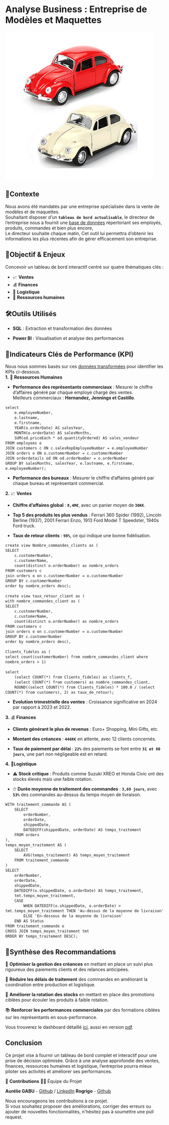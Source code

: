 # Analyse Business : Entreprise de Modèles et Maquettes<br>
![test](https://github.com/Diaure/Analyse-Business/blob/master/03_Images/Picture1.png)<br>

## 🏢**Contexte**
Nous avons été mandatés par une entreprise spécialisée dans la vente de modèles et 
de maquettes.<br>
Souhaitant disposer d’un **`tableau de bord actualisable`**, le directeur de 
l’entreprise nous a fournit une [base de données](https://github.com/Diaure/Analyse-Business/tree/master/01_Data/queries.sql) répertoriant ses employés, produits, 
commandes et bien plus encore, <br> 
Le directeur souhaite  chaque matin, 
Cet outil lui permettra d’obtenir les informations les plus récentes afin de gérer 
efficacement son entreprise.<br>

## 🎯**Objectif & Enjeux**<br>
Concevoir un tableau de bord interactif centré sur quatre thématiques clés :

* 📈 **Ventes**<br>
* 💰 **Finances**<br>
* 🚛 **Logistique**<br>
* 👥 **Ressources humaines**<br>

## 🛠️**Outils Utilisés**

* **SQL** : Extraction et transformation des données

* **Power BI** : Visualisation et analyse des performances

## 📌**Indicateurs Clés de Performance (KPI)**<br>
Nous nous sommes basés sur ces [données transformées](https://github.com/Diaure/Analyse-Business/tree/master/01_Data/cleaned_data) pour identifier les KPIs ci-dessous.<br>
**1.** 👥 **Ressources Humaines**

* **Performance des représentants commerciaux** : Mesurer le chiffre d’affaires 
généré par chaque employé chargé des ventes.<br>
Meilleurs commerciaux : **Hernandez, Jennings et Castillo**.<br>

```
select
	e.employeeNumber, 
	e.lastname,
	e.firstname,
	YEAR(o.orderDate) AS salesYear,
	MONTH(o.orderDate) AS salesMonths,
	SUM(od.priceEach * od.quantityOrdered) AS sales_vendeur
FROM employees e
JOIN customers c ON c.salesRepEmployeeNumber = e.employeeNumber
JOIN orders o ON o.customerNumber = c.customerNumber
JOIN orderdetails od ON od.orderNumber = o.orderNumber
GROUP BY salesMonths, salesYear, e.lastname, e.firstname, e.employeeNumber);
```

* **Performance des bureaux** : Mesurer le chiffre d’affaires généré par chaque 
bureau et représentant commercial.<br>


**2.** 📈 **Ventes**

* **Chiffre d’affaires global** : **`8,4M€`**, avec un panier moyen de **`30K€`**.

* **Top 5 des produits les plus vendus** : Ferrari 360 Spider (1992), Lincoln 
Berline (1937), 2001 Ferrari Enzo, 1913 Ford Model T Speedster, 1940s Ford truck.

* **Taux de retour clients** : **`98%`**, ce qui indique une bonne fidélisation.

```
create view Nombre_commandes_clients as (
SELECT
	c.customerNumber,
    c.customerName,
	count(distinct o.orderNumber) as nombre_orders
FROM customers c
join orders o on c.customerNumber = o.customerNumber
GROUP BY c.customerNumber
order by nombre_orders desc);

create view taux_retour_client as (
with nombre_commandes_client as (
SELECT
	c.customerNumber,
    c.customerName,
	count(distinct o.orderNumber) as nombre_orders
FROM customers c
join orders o on c.customerNumber = o.customerNumber
GROUP BY c.customerNumber
order by nombre_orders desc),

Clients_fideles as (
select count(customerNumber) from nombre_commandes_client where nombre_orders > 1)

select
	(select COUNT(*) from Clients_fideles) as clients_f,
    (select COUNT(*) from customers) as nombre_commandes_client,
    ROUND((select COUNT(*) from Clients_fideles) * 100.0 / (select COUNT(*) from customers), 2) as taux_de_retour);
```

* **Evolution trimestrielle des ventes** : Croissance significative en 2024 par 
rapport à 2023 et 2022.


**3.** 💰 **Finances**

* **Clients générant le plus de revenus** : Euro+ Shopping, Mini Gifts, etc.

* **Montant des créances** : **`446K€`** en attente, avec 12 clients concernés.

* **Taux de paiement par délai** : **`22%`** des paiements se font entre **`31 et 60 
jours`**, une part non négligeable est en retard.


**4.** 🚛**Logistique**

* ⚠️ **Stock critique** : Produits comme Suzuki XREO et Honda Civic ont des stocks 
élevés mais une faible rotation.

* ⏱ **Durée moyenne de traitement des commandes** : **`3,69 jours`**, avec **`53%`**
des commandes au-dessus du temps moyen de livraison.<br>

```
WITH traitement_commande AS (
    SELECT 
        orderNumber, 
        orderDate, 
        shippedDate, 
        DATEDIFF(shippedDate, orderDate) AS temps_traitement
    FROM orders
),
temps_moyen_traitement AS (
    SELECT 
        AVG(temps_traitement) AS temps_moyen_traitement
    FROM traitement_commande
)
SELECT 
    orderNumber, 
    orderDate, 
    shippedDate, 
    DATEDIFF(o.shippedDate, o.orderDate) AS temps_traitement,
    tmt.temps_moyen_traitement,
    CASE 
        WHEN DATEDIFF(o.shippedDate, o.orderDate) > tmt.temps_moyen_traitement THEN 'Au-dessus de la moyenne de livraison'
        ELSE 'En-dessous de la moyenne de livraison'
    END AS Status
FROM traitement_commande o
CROSS JOIN temps_moyen_traitement tmt
ORDER BY temps_traitement DESC);
```

## 📢**Synthèse des Recommandations**

📌 **Optimiser la gestion des créances** en mettant en place un suivi plus 
rigoureux des paiements clients et des relances anticipées.

🚀 **Réduire les délais de traitement** des commandes en améliorant la coordination
entre production et logistique.

🔄 **Améliorer la rotation des stocks** en mettant en place des promotions ciblées
pour écouler les produits à faible rotation.

📚 **Renforcer les performances commerciales** par des formations ciblées sur les 
représentants en sous-performance.

Vous trouverez le dashboard détaillé [ici](https://github.com/Diaure/Analyse-Business/blob/master/02_Dasboards/Analyse%20business_KPIs_solo.pbix), aussi en version [pdf](https://drive.google.com/file/d/1mturDTBMuOv12l7cLJSa9_MqjyGpEYnJ/view?usp=sharing).

## **Conclusion**

Ce projet vise à fournir un tableau de bord complet et interactif pour une prise 
de décision optimisée. Grâce à une analyse approfondie des ventes, finances, 
ressources humaines et logistique, l’entreprise pourra mieux piloter ses activités 
et améliorer ses performances.<br>

🤝 **Contributions**
👨‍💻 Équipe du Projet

**Aurélie GABU** - [Github](https://github.com/Diaure/Projects) / [LinkedIn](https://www.linkedin.com/in/aurelie-gabu/)
**Rogrigo** - [Github](https://github.com/hawdgeal) 

Nous encourageons les contributions à ce projet.<br> 
Si vous souhaitez proposer des améliorations, corriger des erreurs ou ajouter de 
nouvelles fonctionnalités, n'hésitez pas à soumettre une pull request.

